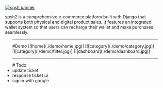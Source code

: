 <!-- # 👋 Welcome to spsh -->
[![spsh banner](./images/logo/logo-no-background.png)](https://opozex.com)
<p> spsh2 is a comprehensive e-commerce platform built with Django that supports both physical and digital product sales. It features an integrated wallet system so that users can recharge their wallet and make purchases seamlessly.</p>

<ul>
<hr>
    #Demo
[![home](./demo/home.jpg)]
[![category](./demo/category.jpg)]
[![category](./demo/filter.jpg)]
[![dashboard](./demo/dashboard.jpg)]
<hr>
# Todo:
    <li>update ticket</li>
    <li>response ticket ui</li>
    <li> signin with google</li>
</ul>
